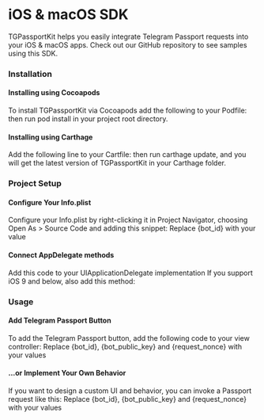 # iOS & macOS SDK
TGPassportKit helps you easily integrate Telegram Passport requests into your iOS & macOS apps. Check out our GitHub repository to see samples using this SDK.
### Installation
#### Installing using Cocoapods
To install TGPassportKit via Cocoapods add the following to your Podfile:
then run pod install in your project root directory.
#### Installing using Carthage
Add the following line to your Cartfile:
then run carthage update, and you will get the latest version of TGPassportKit in your Carthage folder.
### Project Setup
#### Configure Your Info.plist
Configure your Info.plist by right-clicking it in Project Navigator, choosing Open As > Source Code and adding this snippet:
Replace {bot_id} with your value
#### Connect AppDelegate methods
Add this code to your UIApplicationDelegate implementation
If you support iOS 9 and below, also add this method:
### Usage
#### Add Telegram Passport Button
To add the Telegram Passport button, add the following code to your view controller:
Replace {bot_id}, {bot_public_key} and {request_nonce} with your values
#### ...or Implement Your Own Behavior
If you want to design a custom UI and behavior, you can invoke a Passport request like this:
Replace {bot_id}, {bot_public_key} and {request_nonce} with your values
